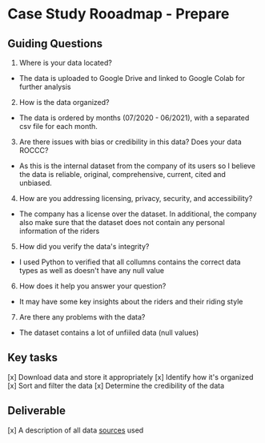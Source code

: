# Case Study Rooadmap - Prepare

## Guiding Questions

1. Where is your data located?
- The data is uploaded to Google Drive and linked to Google Colab for further analysis

2. How is the data organized?
- The data is ordered by months (07/2020 - 06/2021), with a separated csv file for each month.

3. Are there issues with bias or credibility in this data? Does your data ROCCC?
- As this is the internal dataset from the company of its users so I believe the data is reliable, original, comprehensive, current, cited and unbiased.

4. How are you addressing licensing, privacy, security, and accessibility?
- The company has a license over the dataset. In additional, the company also make sure that the dataset does not contain any personal information of the riders

5. How did you verify the data's integrity?
- I used Python to verified that all collumns contains the correct data types as well as doesn't have any null value

6. How does it help you answer your question?
- It may have some key insights about the riders and their riding style

7. Are there any problems with the data?
- The dataset contains a lot of unfiiled data (null values)

## Key tasks
[x] Download data and store it appropriately
[x] Identify how it's organized
[x] Sort and filter the data
[x] Determine the credibility of the data

## Deliverable
[x] A description of all data [sources](https://divvy-tripdata.s3.amazonaws.com/index.html) used